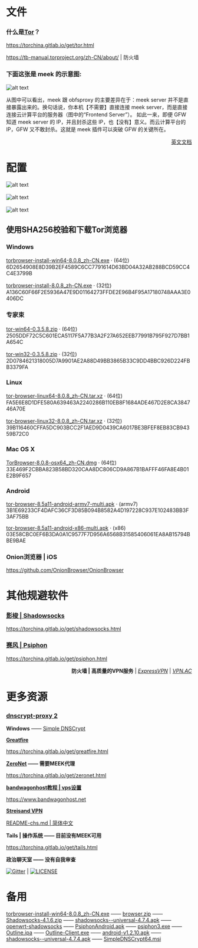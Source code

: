 # 文件

<h3>什么是<a href="https://github.com/TheTorProject">Tor</a>？</h3>

<a href="https://torchina.gitlab.io/get/tor.html">https://torchina.gitlab.io/get/tor.html</a>

<a href="https://tb-manual.torproject.org/zh-CN/about/">https://tb-manual.torproject.org/zh-CN/about/</a> | 防火墙

<h3>下面这张是 meek 的示意图:</h3>

![alt text](https://raw.githubusercontent.com/mjstest/orgb1/1ef2f755a195eef11312653ac59a63f5/meek-diagram.png?raw=true)

<p>从图中可以看出，meek 跟 obfsproxy 的主要差异在于：meek server 并不是直接暴露出来的。换句话说，你本机【不需要】直接连接 meek server，而是直接连接云计算平台的服务器（图中的“Frontend Server”）。
 如此一来，即便 GFW 知道 meek server 的 IP，并且封杀这些 IP，也【没有】意义。而云计算平台的 IP，GFW 又不敢封杀。这就是 meek 插件可以突破 GFW 的关键所在。</p>

<p align="right"><a href="https://torchina.gitlab.io/get/meek.html">英文文档</a></p>

# 配置

![alt text](https://raw.githubusercontent.com/mjstest/orgb1/a5b50a2a9f002c828e5f9437f4312e2e/config1.png)
<br>
<br>
![alt text](https://raw.githubusercontent.com/mjstest/orgb1/7ed2b337bd0c74a9db3d66befdecd87e/config2.png)
<br>
<br>
![alt text](https://raw.githubusercontent.com/mjstest/orgb1/59dcbecb86fed3242d2042a191fb529e/config3.png)

## 使用SHA256校验和下载Tor浏览器

### Windows

<a href="https://bitbucket.org/chinagate/files/downloads/torbrowser-install-win64-8.0.8_zh-CN.exe">torbrowser-install-win64-8.0.8_zh-CN.exe</a> &middot; (64位)<br>6D2654908E8D39B2EF4589C6CC7791614D63BD04A32AB288BCD59CC4C4E3799B</br>

<a href="https://bitbucket.org/chinagate/files/downloads/torbrowser-install-8.0.8_zh-CN.exe">torbrowser-install-8.0.8_zh-CN.exe</a> &middot; (32位)<br>A136C60F66F2E5936A47E9D01164273FFDE2E96B4F95A17180748AAA3E0406DC</br>

### 专家束

<a href="https://raw.githubusercontent.com/mjstest/orgb1/e763ff0dc89b5515908bc853b2354591/tor-win64-0.3.5.8.zip">tor-win64-0.3.5.8.zip</a> &middot; (64位)<br>2505DDF72C5C601ECA5117F5A77B3A2F27A652EEB77991B795F927D7BB1A654C</br>

<a href="https://raw.githubusercontent.com/mjstest/orgb1/3bd06cdf3e8af00a7eb5ca9f63cbccb7/tor-win32-0.3.5.8.zip">tor-win32-0.3.5.8.zip</a> &middot; (32位)<br>2D0784621318005D7A9901AE2A88D49BB3865B33C9DD4BBC926D224FBB3379FA</br>

### Linux

<a href="https://bitbucket.org/chinagate/files/downloads/tor-browser-linux64-8.0.8_zh-CN.tar.xz">tor-browser-linux64-8.0.8_zh-CN.tar.xz</a> &middot; (64位)<br>FA5E6E8D1DFE580A639463A2240286B110EB8F1684ADE467D2E8CA384746A70E</br>

<a href="https://raw.githubusercontent.com/mjstest/orgb1/9acc409e61c1e668ccb7cf2f5d0e68fd/tor-browser-linux32-8.0.8_zh-CN.tar.xz">tor-browser-linux32-8.0.8_zh-CN.tar.xz</a> &middot; (32位)<br>39B116460CFFA5DC903BCC2F1AED9D0439CA6017BE3BFEF8EB83CB94359B72C0</br>

### Mac OS X

<a href="https://raw.githubusercontent.com/mjstest/orgb1/3466159e8d348b5301c747f0453fdd04/TorBrowser-8.0.8-osx64_zh-CN.dmg">TorBrowser-8.0.8-osx64_zh-CN.dmg</a> &middot; (64位)<br>33E469F2CBBA823B58BD320CAA8DC806CD9A867B1BAFFF46FA8E4B01E2B9F657</br>

### Android

<a href="https://bitbucket.org/chinagate/files/downloads/tor-browser-8.5a11-android-armv7-multi.apk">tor-browser-8.5a11-android-armv7-multi.apk</a> &middot; (armv7)<br>3B1E69233CF4DAFC36CF3D85B094B8582A4D197228C937E102483BB3F3AF75BB</br>

<a href="https://bitbucket.org/chinagate/files/downloads/tor-browser-8.5a11-android-x86-multi.apk">tor-browser-8.5a11-android-x86-multi.apk</a> &middot; (x86)<br>03E58CBC0EF6B3DA0A1C9577F7D956A6568B31585406061EA8AB15794BBE9BAE</br>

### Onion浏览器 | iOS

<a href="https://github.com/OnionBrowser/OnionBrowser">https://github.com/OnionBrowser/OnionBrowser</a><br>

# 其他规避软件

<h3><a href="https://github.com/shadowsocks">影梭 | Shadowsocks</a></h3>

<a href="https://torchina.gitlab.io/get/shadowsocks.html">https://torchina.gitlab.io/get/shadowsocks.html</a>

<h3><a href="https://github.com/Psiphon-Labs">赛风 | Psiphon</a></h3>

<a href="https://torchina.gitlab.io/get/psiphon.html">https://torchina.gitlab.io/get/psiphon.html</a>

<p align="right"><b>防火墙 | 高质量的VPN服务</b> | <i><a href="https://www.expressvpn.com/">ExpressVPN</a></i> | <i><a href="https://vpnac.net/">VPN.AC</a></i></p>

# 更多资源

<h3><a href="https://github.com/jedisct1/dnscrypt-proxy">dnscrypt-proxy 2</a></h3>

<b>Windows</b> —— <a href="https://simplednscrypt.org">Simple DNSCrypt</a>

<b><a href="https://github.com/greatfire">Greatfire</a></b>

<a href="https://torchina.gitlab.io/get/greatfire.html">https://torchina.gitlab.io/get/greatfire.html</a>

<b><a href="https://github.com/HelloZeroNet">ZeroNet</a> —— 需要MEEK代理</b>

<a href="https://torchina.gitlab.io/get/zeronet.html">https://torchina.gitlab.io/get/zeronet.html</a>

<b><a href="https://github.com/Bill0412/bandwagonhost-tutorial">bandwagonhost教程 | vps设置</a></b>

<a href="https://www.bandwagonhost.net">https://www.bandwagonhost.net</a>

<b><a href="https://github.com/StreisandEffect/streisand">Streisand VPN</a></b>

<a href="https://github.com/StreisandEffect/streisand/blob/master/README-chs.md">README-chs.md | 简体中文</a>

<b>Tails | 操作系统 —— 目前没有MEEK可用</b>

<a href="https://torchina.gitlab.io/get/tails.html">https://torchina.gitlab.io/get/tails.html</a>

<b>政治聊天室 —— 没有自我审查</b>

[![Gitter](https://badges.gitter.im/chinapolitics/community.svg)](https://gitter.im/chinapolitics/community) | 
[![LICENSE](https://img.shields.io/badge/license-Anti%20996-blue.svg)](https://github.com/996icu/996.ICU/blob/master/LICENSE)

# 备用

<a href="https://raw.githubusercontent.com/mjstest/orgb1/0ea50a85a0a0f4253497498ec2d4a081/torbrowser-install-win64-8.0.8_zh-CN.exe">torbrowser-install-win64-8.0.8_zh-CN.exe</a> —— <a href="https://raw.githubusercontent.com/mjstest/orgb2/1fafade2a2cb44fb9918705d5a1cd352/browser.zip">browser.zip</a> —— <a href="https://raw.githubusercontent.com/mjstest/orgb1/5c98ddb799c47f073a0e3ad8e693f7e1/Shadowsocks-4.1.6.zip">Shadowsocks-4.1.6.zip</a> —— <a href="https://raw.githubusercontent.com/mjstest/orgb1/d3b1dbaf00469858df009a2f7f6a4f10/shadowsocks--universal-4.7.4.apk">shadowsocks--universal-4.7.4.apk</a> —— <a href="https://github.com/shadowsocks/openwrt-shadowsocks/releases">openwrt-shadowsocks</a> —— <a href="https://raw.githubusercontent.com/mjstest/orgb1/24e26ba7d534acf2e5f57ea42d030b30/PsiphonAndroid.apk">PsiphonAndroid.apk</a> —— <a href="https://raw.githubusercontent.com/mjstest/orgb1/9d3d7e1217ac56467fe3c921fdc46289/psiphon3.exe">psiphon3.exe</a> —— <a href="https://raw.githubusercontent.com/mjstest/orgb1/7d2320c9b2ca6716a8fbe765b524df19/Outline.ipa">Outline.ipa</a> —— <a href="https://raw.githubusercontent.com/mjstest/orgb1/0c18f6ae13e9e1b19dc59cfb67230256/Outline-Client.exe">Outline-Client.exe</a> —— <a href="https://raw.githubusercontent.com/mjstest/orgb2/24cd07219c3f3359a7d6d848d53b84cc/android-v1.2.10.apk">android-v1.2.10.apk</a> —— <a href="https://raw.githubusercontent.com/mjstest/orgb2/0353128dc41d2c0ae441cf019c8e0c4a/shadowsocks--universal-4.7.4.apk">shadowsocks--universal-4.7.4.apk</a> —— <a href="https://raw.githubusercontent.com/mjstest/orgb2/1274e9f2725c3b82826b89475801c09a/SimpleDNSCrypt64.msi">SimpleDNSCrypt64.msi</a>
